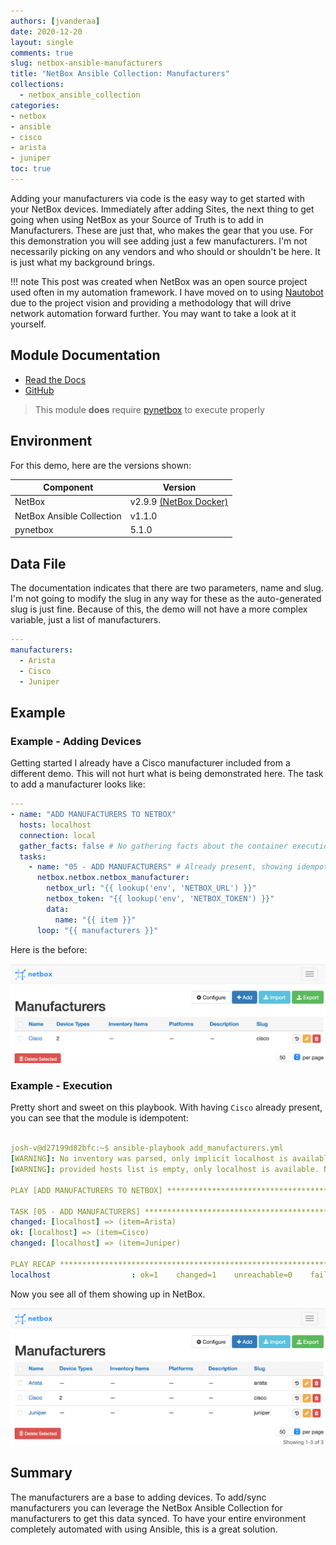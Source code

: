 ```yaml
---
authors: [jvanderaa]
date: 2020-12-20
layout: single
comments: true
slug: netbox-ansible-manufacturers
title: "NetBox Ansible Collection: Manufacturers"
collections:
  - netbox_ansible_collection
categories:
- netbox
- ansible
- cisco
- arista
- juniper
toc: true
---
```


Adding your manufacturers via code is the easy way to get started with your NetBox devices. Immediately after adding Sites, the next thing to get going when using NetBox as your Source of Truth is to add in Manufacturers. These are just that, who makes the gear that you use. For this demonstration you will see adding just a few manufacturers. I'm not necessarily picking on any vendors and who should or shouldn't be here. It is just what my background brings.

!!! note
    This post was created when NetBox was an open source project used often in my automation framework. I have moved on to using [Nautobot](https://www.nautobot.com) due to the project vision and providing a methodology that will drive network automation forward further. You may want to take a look at it yourself.


## Module Documentation

* [Read the Docs](https://netbox-ansible-collection.readthedocs.io/en/latest/plugins/netbox_manufacturer_module.html)
* [GitHub](https://github.com/netbox-community/ansible_modules/blob/devel/plugins/modules/netbox_manufacturer.py)

> This module **does** require [pynetbox](https://github.com/digitalocean/pynetbox) to execute properly

## Environment

For this demo, here are the versions shown:

| Component                 | Version                                                                     |
| ------------------------- | --------------------------------------------------------------------------- |
| NetBox                    | v2.9.9 [(NetBox Docker)](https://github.com/netbox-community/netbox-docker) |
| NetBox Ansible Collection | v1.1.0                                                                      |
| pynetbox                  | 5.1.0                                                                       |

## Data File

The documentation indicates that there are two parameters, name and slug. I'm not going to modify the slug in any way for these as the auto-generated slug is just fine. Because of this, the demo will not have a more complex variable, just a list of manufacturers.

```yaml
---
manufacturers:
  - Arista
  - Cisco
  - Juniper
```

## Example

### Example - Adding Devices

Getting started I already have a Cisco manufacturer included from a different demo. This will not hurt what is being demonstrated here. The task to add a manufacturer looks like:

```yaml
---
- name: "ADD MANUFACTURERS TO NETBOX"
  hosts: localhost
  connection: local
  gather_facts: false # No gathering facts about the container execution env
  tasks:
    - name: "05 - ADD MANUFACTURERS" # Already present, showing idempotency
      netbox.netbox.netbox_manufacturer:
        netbox_url: "{{ lookup('env', 'NETBOX_URL') }}"
        netbox_token: "{{ lookup('env', 'NETBOX_TOKEN') }}"
        data:
          name: "{{ item }}"
      loop: "{{ manufacturers }}"

```

Here is the before:

![NetBox Manufacturers Before](/images/2020/12/manufacturers_before.png)

### Example - Execution

Pretty short and sweet on this playbook. With having `Cisco` already present, you can see that the module is idempotent:

```yaml linenums="1"

josh-v@d27199d82bfc:~$ ansible-playbook add_manufacturers.yml 
[WARNING]: No inventory was parsed, only implicit localhost is available
[WARNING]: provided hosts list is empty, only localhost is available. Note that the implicit localhost does not match 'all'

PLAY [ADD MANUFACTURERS TO NETBOX] *******************************************************************************************************

TASK [05 - ADD MANUFACTURERS] ************************************************************************************************************
changed: [localhost] => (item=Arista)
ok: [localhost] => (item=Cisco)
changed: [localhost] => (item=Juniper)

PLAY RECAP *******************************************************************************************************************************
localhost                  : ok=1    changed=1    unreachable=0    failed=0    skipped=0    rescued=0    ignored=0   


```

Now you see all of them showing up in NetBox.

![NetBox Manufacturers After](/images/2020/12/manufacturers_after.png)

## Summary

The manufacturers are a base to adding devices. To add/sync manufacturers you can leverage the NetBox Ansible Collection for manufacturers to get this data synced. To have your entire environment completely automated with using Ansible, this is a great solution.
